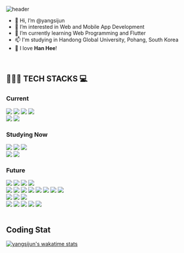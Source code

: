 ![header](https://capsule-render.vercel.app/api?type=waving&color=timeGradient&height=250&section=header&text=Yang%20Sijun&fontSize=60&fontAlignY=30&desc=(Student%20Developer)&descSize=30&descAlignY=55)

- 👋 Hi, I’m @yangsijun
- 👀 I’m interested in Web and Mobile App Development
- 🌱 I’m currently learning Web Programming and Flutter
- 📫 I'm studying in Handong Global University, Pohang, South Korea
- 💞️ I love **Han Hee**!

<br>

## 👨🏻‍💻 TECH STACKS 💻

<div align=left>
	<h3>Current</h3>
	<!--C Lang-->
	<img src="https://img.shields.io/badge/c-A8B9CC?style=for-the-badge&logo=c&logoColor=black">
	<!--Python-->
	<img src="https://img.shields.io/badge/python-3776AB?style=for-the-badge&logo=python&logoColor=white">
	<!--C++-->
	<img src="https://img.shields.io/badge/c++-00599C?style=for-the-badge&logo=c%2B%2B&logoColor=white">
	<!--Java-->
	<img src="https://img.shields.io/badge/java-007396?style=for-the-badge&logo=java&logoColor=white">
	<br>
	<!--Git-->
  	<img src="https://img.shields.io/badge/git-F05032?style=for-the-badge&logo=git&logoColor=white">
	<!--GitHub-->
	<img src="https://img.shields.io/badge/github-181717?style=for-the-badge&logo=github&logoColor=white">
	<br>
	<h3>Studying Now</h3>
	<!--HTML-->
	<img src="https://img.shields.io/badge/html-E34F26?style=for-the-badge&logo=html5&logoColor=white"> 
	<!--CSS-->
	<img src="https://img.shields.io/badge/css-1572B6?style=for-the-badge&logo=css3&logoColor=white">
	<!--JavaScript-->
	<img src="https://img.shields.io/badge/javascript-F7DF1E?style=for-the-badge&logo=javascript&logoColor=black">
	<br>
	<!--Dart-->
	<img src="https://img.shields.io/badge/dart-0175C2?style=for-the-badge&logo=dart&logoColor=white">
	<!--Flutter-->
  	<img src="https://img.shields.io/badge/flutter-02569B?style=for-the-badge&logo=flutter&logoColor=white">
	<h3>Future</h3>
	<!--MySQL-->
  	<img src="https://img.shields.io/badge/mysql-4479A1?style=for-the-badge&logo=mysql&logoColor=white"> 
	<!--PHP-->
	<img src="https://img.shields.io/badge/php-777BB4?style=for-the-badge&logo=php&logoColor=white"> 
	<!--JQuery-->
  	<img src="https://img.shields.io/badge/jquery-0769AD?style=for-the-badge&logo=jquery&logoColor=white">
	<!--Apache-->
  	<img src="https://img.shields.io/badge/apache-D22128?style=for-the-badge&logo=apache&logoColor=white">
	<br>
  	<!--Noode.JS-->
	<img src="https://img.shields.io/badge/node.js-339933?style=for-the-badge&logo=Node.js&logoColor=white">
  	<!--TypeScript-->
	<img src="https://img.shields.io/badge/typescript-3178C6?style=for-the-badge&logo=typescript&logoColor=white">
	<!--React-->
  	<img src="https://img.shields.io/badge/react-61DAFB?style=for-the-badge&logo=react&logoColor=black"> 
	<!--GraphQL-->
  	<img src="https://img.shields.io/badge/graphql-E10098?style=for-the-badge&logo=graphql&logoColor=black"> 
  	<!--Vue.JS-->
	<img src="https://img.shields.io/badge/vue.js-4FC08D?style=for-the-badge&logo=vue.js&logoColor=white">
	<!--Django--> 
	<img src="https://img.shields.io/badge/django-092E20?style=for-the-badge&logo=django&logoColor=white">
	<!--electron-->
	<img src="https://img.shields.io/badge/electron-47848F?style=for-the-badge&logo=electron&logoColor=white"> 
	<!--PWA-->
	<img src="https://img.shields.io/badge/pwa-5A0FC8?style=for-the-badge&logo=pwa&logoColor=white"> 
	<br>
	<!--Android-->
  	<img src="https://img.shields.io/badge/android-3DDC84?style=for-the-badge&logo=android&logoColor=white"> 
	<!--Kotlin-->
	<img src="https://img.shields.io/badge/kotlin-7F52FF?style=for-the-badge&logo=kotlin&logoColor=white"> 
  	<!--iOS-->
	<img src="https://img.shields.io/badge/ios-000000?style=for-the-badge&logo=ios&logoColor=white"> 
	<br>
	<!--AWS-->
  	<img src="https://img.shields.io/badge/amazonaws-232F3E?style=for-the-badge&logo=amazonaws&logoColor=white"> 
  	<!--Google Cloud-->
  	<img src="https://img.shields.io/badge/google cloud-4285F4?style=for-the-badge&logo=google cloud&logoColor=white">
  	<!--Firebase-->
  	<img src="https://img.shields.io/badge/firebase-FFCA28?style=for-the-badge&logo=firebase&logoColor=black">
	<!--docker-->
  	<img src="https://img.shields.io/badge/docker-2496ED?style=for-the-badge&logo=docker&logoColor=white">
	<!--Kubernetes-->
  	<img src="https://img.shields.io/badge/kubernetes-326CE5?style=for-the-badge&logo=kubernetes&logoColor=white">
  	<br>
</div>
<br>

## Coding Stat
[![yangsijun's wakatime stats](https://github-readme-stats.vercel.app/api/wakatime?username=yangsijun)](https://github.com/anuraghazra/github-readme-stats)
